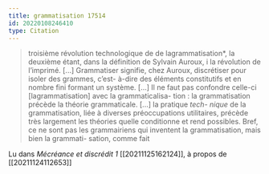 ```yaml
---
title: grammatisation 17514
id: 20220108246410
type: Citation
---
```


> troisième révolution technologique de de lagrammatisation*, la deuxième étant, dans la définition de Sylvain Auroux, i la révolution de l’imprimé. [...] Grammatiser signifie, chez Auroux, discrétiser pour isoler des grammes, c’est- à-dire des éléments constitutifs et en nombre fini formant un système. [...] Il ne faut pas confondre celle-ci [lagrammatisation] avec la grammaticalisa- tion : la grammatisation précède la théorie grammaticale. [...] la pratique *tech- nique* de la grammatisation, liée à diverses préoccupations utilitaires, précède très largement les théories quelle conditionne et rend possibles. Bref, ce ne sont pas les grammairiens qui inventent la grammatisation, mais bien la grammati- sation, comme fait

Lu dans *Mécréance et discrédit 1* [[20211125162124]], à propos de [[20211124112653]]